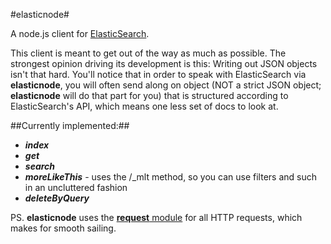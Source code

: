 #elasticnode#

A node.js client for [ElasticSearch](http://elasticsearch.org).

This client is meant to get out of the way as much as possible. The strongest opinion driving its development is this: Writing out JSON objects isn't that hard. You'll notice that in order to speak with ElasticSearch via **elasticnode**, you will often send along on object (NOT a strict JSON object; **elasticnode** will do that part for you) that is structured according to ElasticSearch's API, which means one less set of docs to look at.

##Currently implemented:##

* ***index***
* ***get***
* ***search***
* ***moreLikeThis*** - uses the /_mlt method, so you can use filters and such in an uncluttered fashion
* ***deleteByQuery***

PS. **elasticnode** uses the [**request** module](https://github.com/mikeal/request) for all HTTP requests, which makes for smooth sailing.
